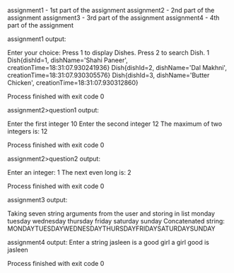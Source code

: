 assignment1 - 1st part of the assignment 
assignment2 - 2nd part of the assignment 
assignment3 - 3rd part of the assignment
assignment4 - 4th part of the assignment

assignment1 
output:

Enter your choice:
Press 1 to display Dishes.
Press 2 to search Dish.
1
Dish{dishId=1, dishName='Shahi Paneer', creationTime=18:31:07.930241936}
Dish{dishId=2, dishName='Dal Makhni', creationTime=18:31:07.930305576}
Dish{dishId=3, dishName='Butter Chicken', creationTime=18:31:07.930312860}

Process finished with exit code 0

assignment2>question1
output:

Enter the first integer
10
Enter the second integer
12
The maximum of two integers is: 12

Process finished with exit code 0

assignment2>question2
output:

Enter an integer:
1
The next even long is: 2

Process finished with exit code 0

assignment3
output:

Taking seven string arguments from the user and storing in list
monday
tuesday
wednesday
thursday
friday
saturday
sunday
Concatenated string: MONDAYTUESDAYWEDNESDAYTHURSDAYFRIDAYSATURDAYSUNDAY

assignment4
output:
Enter a string
jasleen is a good girl
a girl good is jasleen

Process finished with exit code 0